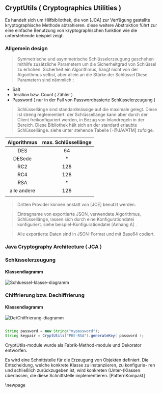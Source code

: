 
## CryptUtils ( Cryptographics Utilities )

Es handelt sich um Hilfbibliothek, die von [JCA] zur Verfügung gestellte
kryptographische Methode abtrahieren. 
diese weitere Abstraktion führt zur eine einfache Benutzung von 
kryptographischen funktion wie die unterstehende beispiel zeigt.


### Allgemein design


> Symmetrische und asymmetrische Schlüsselerzeugung geschehen mithilfe
  zusätzliche Parametern um die Sicherheitgrad von Schlüssel zu erhöhen.
  Sicherheit ein Algorithmus, hängt nicht von der Algorithmus selbst, aber
    allein an die Stärke der Schlüssel
  Diese Parametern sind nämmlich : 

* Salt 
* Iteration bzw. Count ( Zähler ) 
* Password ( nur in der Fall von Passwordbasierte Schlüsselerzeugung ) 

> Schlüssellänge sind standardmässige auf die maximale gelegt. Diese ist 
  streng reglementiert. der Schlüssellänge kann aber durch der Client
  freikonfiguriert werden, in Bezug von Inlandregeln in der Bereich.
  Diese Bibliothek hält sich an der standard erlaubte Schlüssellänge. 
  siehe unter stehende Tabelle [-@JAVATM]  zufolge.

 | Algorithmus  | max. Schlüssellänge  |
 | :----------: | :------------------: |
 | DES          | 64                   |
 | DESede       | *                    |
 | RC2          | 128                  |
 | RC4          | 128                  |
 | RSA          | *                    |
 | alle andere  | 128                  |
 |              |                      |


> Dritten Provider können anstatt von [JCE]  benutzt werden. 

> Eintragname von exportierte JSON, verwendete Algorithmus, Schlüssellänge, 
  lassen sich durch eine Konfigurationdatei konfiguriert. 
  siehe beispiel-Konfigurationdatei [Anhang A] . 

> Alle exportierte Daten sind in JSON-Format und mit Base64 codiert.


### Java Cryptography Architecture ( JCA )


### Schlüsselerzeugung 

#### Klassendiagramm

![Schluessel-klasse-diagramm](figures/plantuml/cryptUtils_key.png)



### Chiffrierung bzw. Dechiffrierung

#### Klassendiagramm

![De/Chiffrierung-diagramm](figures/plantuml/cryptUtils_cipher.png)


```java

String password = new String("mypassword");
String keypair = CryptUtils("PBE-RSA").generateKey( password );

```

CryptUtils-module wurde als Fabrik-Method-module und Dekorator entworfen.

Es wird eine Schnittstelle für die Erzeugung von Objekten definiert. Die
Entscheidung, welche konkrete Klasse zu instanziieren, zu konfigurie-
ren und schließlich zurückzugeben ist, wird konkreten (Unter-)Klassen
überlassen, die diese Schnittstelle implementieren. [PatternKompakt]


\newpage

